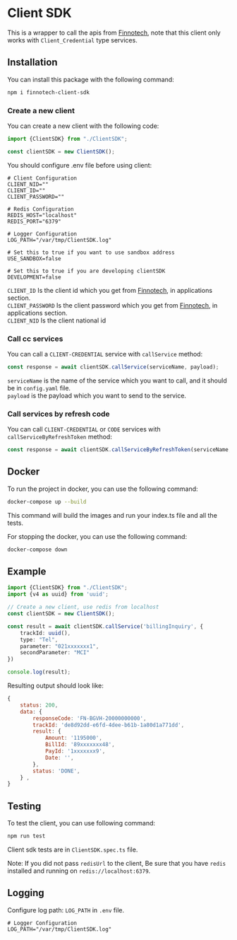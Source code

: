 # Client SDK

This is a wrapper to call the apis from [Finnotech](https://finnotech.ir/doc/), note that this client only works
with `Client_Credential` type services.

## Installation

You can install this package with the following command:

```bash
npm i finnotech-client-sdk
```

### Create a new client

You can create a new client with the following code:

```typescript
import {ClientSDK} from "./ClientSDK";

const clientSDK = new ClientSDK(); 
```

You should configure .env file before using client:

```dotenv
# Client Configuration
CLIENT_NID=""
CLIENT_ID=""
CLIENT_PASSWORD=""

# Redis Configuration
REDIS_HOST="localhost"
REDIS_PORT="6379"

# Logger Configuration
LOG_PATH="/var/tmp/ClientSDK.log"

# Set this to true if you want to use sandbox address
USE_SANDBOX=false

# Set this to true if you are developing clientSDK
DEVELOPMENT=false
```

`CLIENT_ID` Is the client id which you get from [Finnotech](https://console.finnotech.ir/reportLogin), in applications section.  
`CLIENT_PASSWORD` Is the client password which you get from [Finnotech](https://console.finnotech.ir/reportLogin), in applications
section.  
`CLIENT_NID` Is the client national id

### Call cc services

You can call a `CLIENT-CREDENTIAL` service with `callService` method:

```typescript
const response = await clientSDK.callService(serviceName, payload);
```

`serviceName` is the name of the service which you want to call, and it should be in `config.yaml` file.  
`payload` is the payload which you want to send to the service.

### Call services by refresh code

You can call `CLIENT-CREDENTIAL` or `CODE` services with `callServiceByRefreshToken` method:

```typescript
const response = await clientSDK.callServiceByRefreshToken(serviceName, payload, refreshToken);
```

## Docker

To run the project in docker, you can use the following command:

```bash
docker-compose up --build
```

This command will build the images and run your index.ts file and all the tests.

For stopping the docker, you can use the following command:

```bash
docker-compose down
```

## Example

```typescript
import {ClientSDK} from "./ClientSDK";
import {v4 as uuid} from 'uuid';

// Create a new client, use redis from localhost
const clientSDK = new ClientSDK();

const result = await clientSDK.callService('billingInquiry', {
    trackId: uuid(),
    type: "Tel",
    parameter: "021xxxxxxx1",
    secondParameter: "MCI"
})

console.log(result);
```

Resulting output should look like:

```javascript
{
    status: 200,
    data: {
        responseCode: 'FN-BGVH-20000000000',
        trackId: 'de8d92dd-e6fd-4dee-b61b-1a80d1a771dd',
        result: {
            Amount: '1195000',
            BillId: '89xxxxxxx48',
            PayId: '1xxxxxxx9',
            Date: '',
        },
        status: 'DONE',
    } ,
}
```

## Testing

To test the client, you can use following command:

```bash
npm run test
```

Client sdk tests are in `ClientSDK.spec.ts` file.

Note: If you did not pass `redisUrl` to the client, Be sure that you have `redis` installed and running on `redis://localhost:6379`.

## Logging

Configure log path: `LOG_PATH` in `.env` file.

```dotenv
# Logger Configuration
LOG_PATH="/var/tmp/ClientSDK.log"
```
